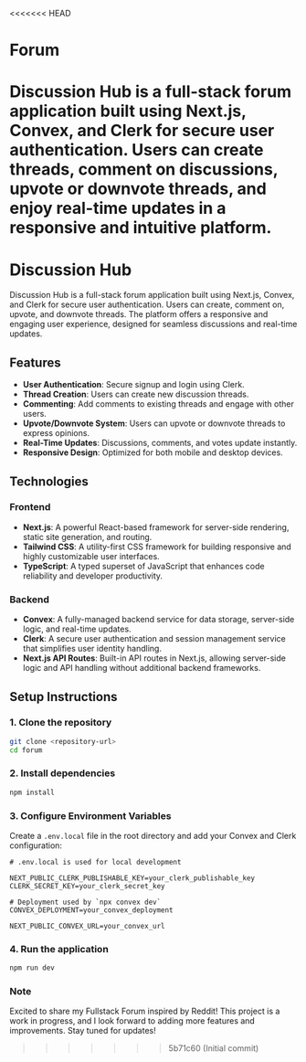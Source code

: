 <<<<<<< HEAD
# Forum
Discussion Hub is a full-stack forum application built using Next.js, Convex, and Clerk for secure user authentication. Users can create threads, comment on discussions, upvote or downvote threads, and enjoy real-time updates in a responsive and intuitive platform.
=======
# Discussion Hub

Discussion Hub is a full-stack forum application built using Next.js, Convex, and Clerk for secure user authentication. Users can create, comment on, upvote, and downvote threads. The platform offers a responsive and engaging user experience, designed for seamless discussions and real-time updates.

## Features

- **User Authentication**: Secure signup and login using Clerk.
- **Thread Creation**: Users can create new discussion threads.
- **Commenting**: Add comments to existing threads and engage with other users.
- **Upvote/Downvote System**: Users can upvote or downvote threads to express opinions.
- **Real-Time Updates**: Discussions, comments, and votes update instantly.
- **Responsive Design**: Optimized for both mobile and desktop devices.

## Technologies

### Frontend

- **Next.js**: A powerful React-based framework for server-side rendering, static site generation, and routing.
- **Tailwind CSS**: A utility-first CSS framework for building responsive and highly customizable user interfaces.
- **TypeScript**: A typed superset of JavaScript that enhances code reliability and developer productivity.

### Backend

- **Convex**: A fully-managed backend service for data storage, server-side logic, and real-time updates.
- **Clerk**: A secure user authentication and session management service that simplifies user identity handling.
- **Next.js API Routes**: Built-in API routes in Next.js, allowing server-side logic and API handling without additional backend frameworks.

## Setup Instructions

### 1. Clone the repository

```bash
git clone <repository-url>
cd forum
```

### 2. Install dependencies

```bash
npm install
```

### 3. Configure Environment Variables

Create a `.env.local` file in the root directory and add your Convex and Clerk configuration:

```
# .env.local is used for local development

NEXT_PUBLIC_CLERK_PUBLISHABLE_KEY=your_clerk_publishable_key
CLERK_SECRET_KEY=your_clerk_secret_key

# Deployment used by `npx convex dev`
CONVEX_DEPLOYMENT=your_convex_deployment

NEXT_PUBLIC_CONVEX_URL=your_convex_url
```

### 4. Run the application

```bash
npm run dev
```

### Note

Excited to share my Fullstack Forum inspired by Reddit! This project is a work in progress, and I look forward to adding more features and improvements. Stay tuned for updates!
>>>>>>> 5b71c60 (Initial commit)
